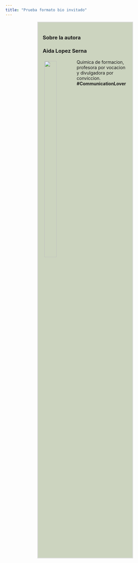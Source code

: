 ```yaml
---
title: "Prueba formato bio invitado"
---
```

<style>
 *{
  box-sizing: border-box;
}

.box {
  width: 75%;
  float: right;
  padding: 15px;
  border: 2px solid Gainsboro;
  background-color: #CCD4BF
}

.box img {
 width: 40%;
 height: 40%;
 padding: 5px;
}
</style>
</head>
<body>

<div class="box">
  <h3>Sobre la autora</h3>
  <h3>Aida Lopez Serna</h3>
  <img src="https://avatarfiles.alphacoders.com/121/121594.jpg" style="float:left">
  <p>Quimica de formacion, profesora por vocacion y divulgadora por conviccion.<br>
  <b>#CommunicationLover</b></p>
</div>

</body>
